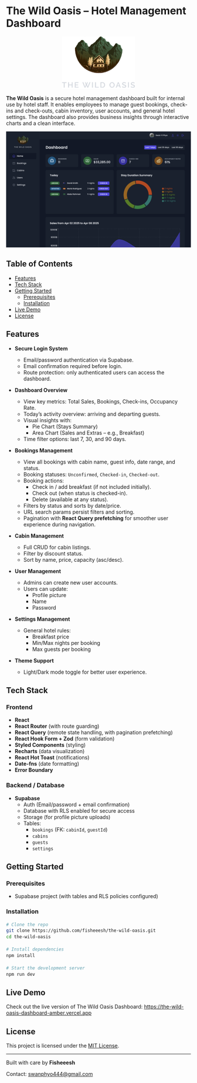 # The Wild Oasis – Hotel Management Dashboard

<p align="center">
  <img src="./public/logo-dark.png" alt="Logo" width="200"/>
</p>

**The Wild Oasis** is a secure hotel management dashboard built for internal use by hotel staff. It enables employees to manage guest bookings, check-ins and check-outs, cabin inventory, user accounts, and general hotel settings. The dashboard also provides business insights through interactive charts and a clean interface.

![User Interface](./public/preview_dark.png)

## Table of Contents

- [Features](#features)
- [Tech Stack](#tech-stack)
- [Getting Started](#getting-started)
  - [Prerequisites](#prerequisites)
  - [Installation](#installation)
- [Live Demo](#live-demo)
- [License](#license)

## Features

- **Secure Login System**
  - Email/password authentication via Supabase.
  - Email confirmation required before login.
  - Route protection: only authenticated users can access the dashboard.

- **Dashboard Overview**
  - View key metrics: Total Sales, Bookings, Check-ins, Occupancy Rate.
  - Today’s activity overview: arriving and departing guests.
  - Visual insights with:
    - Pie Chart (Stays Summary)
    - Area Chart (Sales and Extras – e.g., Breakfast)
  - Time filter options: last 7, 30, and 90 days.

- **Bookings Management**
  - View all bookings with cabin name, guest info, date range, and status.
  - Booking statuses: `Unconfirmed`, `Checked-in`, `Checked-out`.
  - Booking actions:
    - Check in / add breakfast (if not included initially).
    - Check out (when status is checked-in).
    - Delete (available at any status).
  - Filters by status and sorts by date/price.
  - URL search params persist filters and sorting.
  - Pagination with **React Query prefetching** for smoother user experience during navigation.

- **Cabin Management**
  - Full CRUD for cabin listings.
  - Filter by discount status.
  - Sort by name, price, capacity (asc/desc).

- **User Management**
  - Admins can create new user accounts.
  - Users can update:
    - Profile picture
    - Name
    - Password

- **Settings Management**
  - General hotel rules:
    - Breakfast price
    - Min/Max nights per booking
    - Max guests per booking

- **Theme Support**
  - Light/Dark mode toggle for better user experience.

## Tech Stack

### Frontend
- **React**
- **React Router** (with route guarding)
- **React Query** (remote state handling, with pagination prefetching)
- **React Hook Form + Zod** (form validation)
- **Styled Components** (styling)
- **Recharts** (data visualization)
- **React Hot Toast** (notifications)
- **Date-fns** (date formatting)
- **Error Boundary**

### Backend / Database
- **Supabase**
  - Auth (Email/password + email confirmation)
  - Database with RLS enabled for secure access
  - Storage (for profile picture uploads)
  - Tables:
    - `bookings` (FK: `cabinId`, `guestId`)
    - `cabins`
    - `guests`
    - `settings`

## Getting Started

### Prerequisites
- Supabase project (with tables and RLS policies configured)

### Installation

```bash
# Clone the repo
git clone https://github.com/fisheeesh/the-wild-oasis.git
cd the-wild-oasis

# Install dependencies
npm install

# Start the development server
npm run dev
```

## Live Demo
Check out the live version of The Wild Oasis Dashboard: https://the-wild-oasis-dashboard-amber.vercel.app

## License
This project is licensed under the [MIT License](LICENSE).

---
Built with care by **Fisheeesh**

Contact: [swanphyo444@gmail.com](mailto:swanphyo444@gmail.com)
